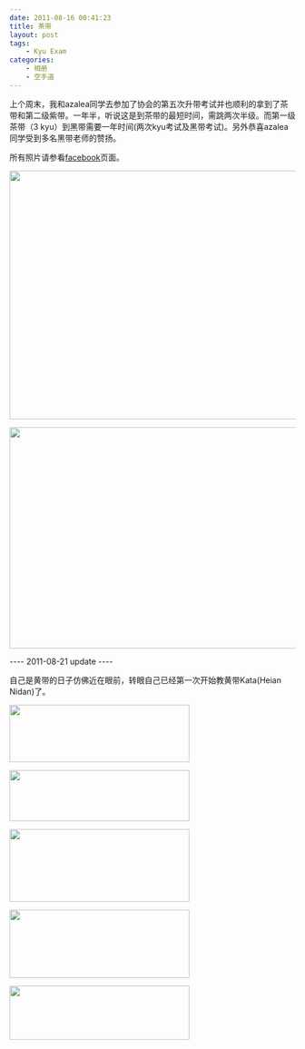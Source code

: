 ```yaml
---
date: 2011-08-16 00:41:23
title: 茶带
layout: post
tags:
    - Kyu Exam
categories:
    - 相册
    - 空手道
---
```

上个周末，我和azalea同学去参加了协会的第五次升带考试并也顺利的拿到了茶带和第二级紫带。一年半，听说这是到茶带的最短时间，需跳两次半级。而第一级茶带（3 kyu）到黑带需要一年时间(两次kyu考试及黑带考试)。另外恭喜azalea同学受到多名黑带老师的赞扬。

所有照片请参看<a href="http://www.facebook.com/taozhang">facebook</a>页面。

<a href="http://pic.ztpala.com/wp-content/uploads/2011/08/185356_10150278466723481_515163480_7668465_4222179_n.jpg"><img class="aligncenter size-medium wp-image-4874" title="185356_10150278466723481_515163480_7668465_4222179_n" src="http://ztpala.com/wp-content/uploads/2011/08/185356_10150278466723481_515163480_7668465_4222179_n.jpg?w=585&h=438" alt="" width="585" height="438" /></a>

<a href="http://pic.ztpala.com/wp-content/uploads/2011/08/tekkishodan.jpg"><img src="http://ztpala.com/wp-content/uploads/2011/08/tekkishodan.jpg?w=585&h=390" alt="" title="tekkishodan" width="585" height="390" class="aligncenter size-medium wp-image-4888" /></a>

---- 2011-08-21 update ----

自己是黄带的日子仿佛近在眼前，转眼自己已经第一次开始教黄带Kata(Heian Nidan)了。

<a href="http://pic.ztpala.com/wp-content/uploads/2011/08/screen-shot-2011-08-22-at-12-28-59-am.png"><img src="http://ztpala.com/wp-content/uploads/2011/08/screen-shot-2011-08-22-at-12-28-59-am.png" alt="" title="whiteBelt" width="317" height="101" class="aligncenter size-full wp-image-4885" /></a>

<a href="http://pic.ztpala.com/wp-content/uploads/2011/08/yellowBelt-e1313988562873.png"><img src="http://ztpala.com/wp-content/uploads/2011/08/yellowBelt-e1313988562873.png" alt="" title="yellowBelt" width="317" height="90" class="aligncenter size-full wp-image-4883" /></a>

<a href="http://pic.ztpala.com/wp-content/uploads/2011/08/Screen-Shot-2011-08-22-at-12.31.10-AM-e1313988529924.png"><img src="http://ztpala.com/wp-content/uploads/2011/08/Screen-Shot-2011-08-22-at-12.31.10-AM-e1313988529924.png" alt="" title="greenBelt" width="317" height="128" class="aligncenter size-full wp-image-4886" /></a>

<a href="http://pic.ztpala.com/wp-content/uploads/2011/08/Screen-Shot-2011-08-22-at-12.43.42-AM-e1313988471180.png"><img src="http://ztpala.com/wp-content/uploads/2011/08/Screen-Shot-2011-08-22-at-12.43.42-AM-e1313988471180.png" alt="" title="purpleBelt" width="317" height="120" class="aligncenter size-full wp-image-4887" /></a>

<a href="http://pic.ztpala.com/wp-content/uploads/2011/08/brownBelt-e1313988546837.png"><img src="http://ztpala.com/wp-content/uploads/2011/08/brownBelt-e1313988546837.png" alt="" title="brownBelt" width="317" height="95" class="aligncenter size-full wp-image-4884" /></a>
